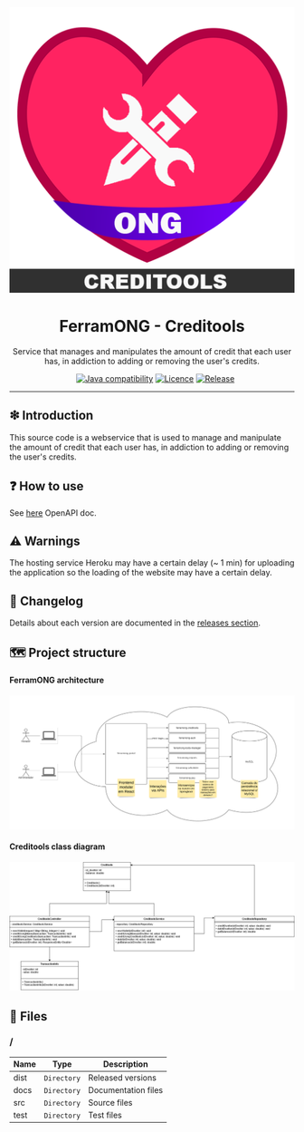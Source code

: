 <p align='center'>
<img src='https://raw.githubusercontent.com/FerramONG/ferramong-creditools/master/docs/img/logo/logo.png?raw=true' />
</p>

<h1 align='center'>FerramONG - Creditools</h1>
<p align='center'>Service that manages and manipulates the amount of credit that each user has, in addiction to adding or removing the user's credits.</p>
<p align="center">
  <a href="https://github.com/FerramONG/ferramong-creditools/actions/workflows/windows.yml"><img src="https://github.com/FerramONG/ferramong-creditools/actions/workflows/windows.yml/badge.svg" alt=""></a>
	<a href="https://github.com/FerramONG/ferramong-creditools/actions/workflows/macos.yml"><img src="https://github.com/FerramONG/ferramong-creditools/actions/workflows/macos.yml/badge.svg" alt=""></a>
	<a href="https://github.com/FerramONG/ferramong-creditools/actions/workflows/ubuntu.yml"><img src="https://github.com/FerramONG/ferramong-creditools/actions/workflows/ubuntu.yml/badge.svg" alt=""></a>
  <a href="http://java.oracle.com"><img src="https://img.shields.io/badge/java-12+-D0008F.svg" alt="Java compatibility"></a>
  <a href="https://github.com/FerramONG/ferramong-creditools/blob/master/LICENCE"><img src="https://img.shields.io/badge/Licence-BSD0-919191.svg" alt="Licence"></a>
	<a href="https://github.com/FerramONG/ferramong-creditools/releases"><img src="https://img.shields.io/github/v/release/FerramONG/ferramong-creditools" alt="Release"></a>
</p>
<hr />

## ❇ Introduction
This source code is a webservice that is used to manage and manipulate the amount of credit that each user has, in addiction to adding or removing the user's credits.

## ❓ How to use
See [here](https://ferramong-creditools.herokuapp.com/swagger-ui/index.html?configUrl=/v3/api-docs/swagger-config) OpenAPI doc.

## ⚠ Warnings
The hosting service Heroku may have a certain delay (~ 1 min) for uploading the application so the loading of the website may have a certain delay. 

## 🚩 Changelog
Details about each version are documented in the [releases section](https://github.com/FerramONG/ferramong-creditools/releases).

## 🗺 Project structure
#### FerramONG architecture
![global-schema](https://raw.githubusercontent.com/FerramONG/ferramong-creditools/master/docs/img/schemas/architecture.png?raw=true)

#### Creditools class diagram
![class-diagram](https://raw.githubusercontent.com/FerramONG/ferramong-creditools/master/docs/img/diagrams/class-diagram.png?raw=true)

## 📁 Files
### /
|        Name 	|Type|Description|
|----------------|-------------------------------|-----------------------------|
|dist |`Directory`|Released versions|
|docs |`Directory`|Documentation files|
|src     |`Directory`| Source files |
|test     |`Directory`| Test files |
